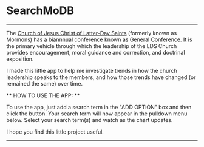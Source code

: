 # SearchMoDB

***
The [Church of Jesus Christ of Latter-Day Saints](https://www.churchofjesuschrist.org/?lang=eng) 
(formerly known as Mormons)
has a biannnual conference known as General Conference. It is the primary 
vehicle through which the leadership of the LDS Church provides encouragement, 
moral guidance and correction, and doctrinal exposition. 

I made this little app to help me investigate trends in how the church leadership speaks
to the members, and how those trends have changed (or remained the same) over time.

** HOW TO USE THE APP: **

To use the app, just add a search term in the "ADD OPTION" box and then click the button.
Your search term will now appear in the pulldown menu below. Select your search term(s)
and watch as the chart updates. 

I hope you find this little project useful. 
***